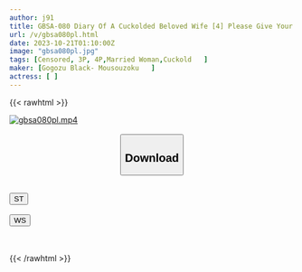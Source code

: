 ```yaml
---
author: j91
title: GBSA-080 Diary Of A Cuckolded Beloved Wife [4] Please Give Your Beloved Wife The Joy Of A Woman..
url: /v/gbsa080pl.html
date: 2023-10-21T01:10:00Z
image: "gbsa080pl.jpg"
tags: [Censored, 3P, 4P,Married Woman,Cuckold	]
maker: [Gogozu Black- Mousouzoku   ]
actress: [ ]
---
```



{{< rawhtml >}}

<div class="video" data-videoid="78RBMQLXxDcMg7">
    <a href="javascript:;">
        <img src="https://my.j91.asia/v/gbsa080pl.jpg" width="WIDTH" height="HEIGHT" alt="gbsa080pl.mp4" loading="lazy">
    </a>
</div>

<script type="text/javascript" src="https://j91.asia/asset/on-demand-st.js"></script>

<br>
  <link rel="stylesheet" href="https://j91.asia/asset/bs5.css">
  
  <center>
  <button class="btn btn-primary" type="button" data-bs-toggle="collapse" data-bs-target=".multi-collapse" aria-expanded="false" aria-controls="multiCollapseExample1 multiCollapseExample2"><h2>Download</h2></button></center>
</p>
<div class="row">
  <div class="col">
    <div class="collapse multi-collapse" id="multiCollapseExample1">
      <div class="card card-body">
	      	      <br>
<div class="buttons">  
<a href="https://streamtape.to/v/78RBMQLXxDcMg7"><button class="btn-hover color-3"><i class="fa fa-download"></i> ST</button></a></div>
    </div>
  </div>
</div>
  <div class="col">
    <div class="collapse multi-collapse" id="multiCollapseExample2">
      <div class="card card-body">
	      <br>
<div class="buttons">
    <a href="https://wolfstream.tv/wpz8tsveq4pj"><button class="btn-hover color-9"><i class="fa fa-download"></i> WS</button></a></div>
<br><br>
      </div>
    </div>
  </div>
</div>

{{< /rawhtml >}}